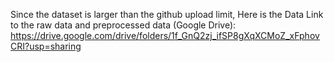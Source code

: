 Since the dataset is larger than the github upload limit, Here is the Data Link to the raw data and preprocessed data (Google Drive): https://drive.google.com/drive/folders/1f_GnQ2zj_ifSP8gXqXCMoZ_xFphovCRI?usp=sharing
